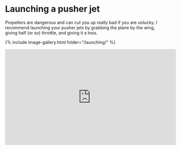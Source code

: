 # Launching a pusher jet

Propellers are dangerous and can cut you up really bad if you are unlucky. I recommend launching your pusher jets by grabbing the plane by the wing, giving half (or so) throttle, and giving it a toss.

{% include image-gallery.html folder="/launching/" %}

<iframe width="560" height="315" src="https://www.youtube.com/embed/WbUjmuXtA4A" title="YouTube video player" frameborder="0" allow="accelerometer; autoplay; clipboard-write; encrypted-media; gyroscope; picture-in-picture" allowfullscreen></iframe>
